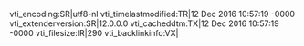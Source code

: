 vti_encoding:SR|utf8-nl
vti_timelastmodified:TR|12 Dec 2016 10:57:19 -0000
vti_extenderversion:SR|12.0.0.0
vti_cacheddtm:TX|12 Dec 2016 10:57:19 -0000
vti_filesize:IR|290
vti_backlinkinfo:VX|
